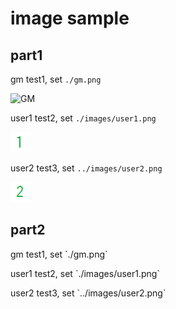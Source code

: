 # image sample

## part1

gm test1, set `./gm.png`

![GM](./gm.png)

user1 test2, set `./images/user1.png`

![User 1](./images/user1.png)

user2 test3, set `../images/user2.png`

![User 2](../images/user2.png)

## part2

<p class="test1">
gm test1, set `./gm.png`
</p>

<p class="test2">
user1 test2, set `./images/user1.png`
</p>

<p class="test3">
user2 test3, set `../images/user2.png`
</p>
